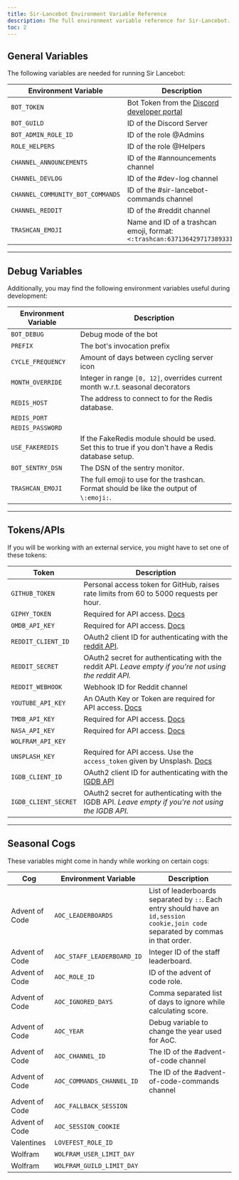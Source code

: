 ```yaml
---
title: Sir-Lancebot Environment Variable Reference
description: The full environment variable reference for Sir-Lancebot.
toc: 2
---
```

## General Variables
The following variables are needed for running Sir Lancebot:

| Environment Variable | Description |
| -------- | -------- |
| `BOT_TOKEN` | Bot Token from the [Discord developer portal](https://discord.com/developers/applications) |
| `BOT_GUILD` | ID of the Discord Server |
| `BOT_ADMIN_ROLE_ID` | ID of the role @Admins |
| `ROLE_HELPERS` | ID of the role @Helpers |
| `CHANNEL_ANNOUNCEMENTS` | ID of the #announcements channel |
| `CHANNEL_DEVLOG` | ID of the #dev-log channel |
| `CHANNEL_COMMUNITY_BOT_COMMANDS` | ID of the #sir-lancebot-commands channel |
| `CHANNEL_REDDIT` | ID of the #reddit channel |
| `TRASHCAN_EMOJI` | Name and ID of a trashcan emoji, format: `<:trashcan:637136429717389331>`|

---
## Debug Variables
Additionally, you may find the following environment variables useful during development:

| Environment Variable | Description |
| -------- | -------- |
| `BOT_DEBUG` | Debug mode of the bot | False |
| `PREFIX` | The bot's invocation prefix | `.` |
| `CYCLE_FREQUENCY` | Amount of days between cycling server icon | 3 |
| `MONTH_OVERRIDE` | Integer in range `[0, 12]`, overrides current month w.r.t. seasonal decorators |
| `REDIS_HOST` | The address to connect to for the Redis database. |
| `REDIS_PORT` | |
| `REDIS_PASSWORD` | |
| `USE_FAKEREDIS` | If the FakeRedis module should be used. Set this to true if you don't have a Redis database setup. |
| `BOT_SENTRY_DSN` | The DSN of the sentry monitor. |
| `TRASHCAN_EMOJI` | The full emoji to use for the trashcan. Format should be like the output of `\:emoji:`. |


---
## Tokens/APIs
If you will be working with an external service, you might have to set one of these tokens:

| Token | Description |
| -------- | -------- |
| `GITHUB_TOKEN` | Personal access token for GitHub, raises rate limits from 60 to 5000 requests per hour. |
| `GIPHY_TOKEN` | Required for API access. [Docs](https://developers.giphy.com/docs/api) |
| `OMDB_API_KEY` | Required for API access. [Docs](https://www.omdbapi.com/) |
| `REDDIT_CLIENT_ID` | OAuth2 client ID for authenticating with the [reddit API](https://github.com/reddit-archive/reddit/wiki/OAuth2). |
| `REDDIT_SECRET` | OAuth2 secret for authenticating with the reddit API. *Leave empty if you're not using the reddit API.* |
| `REDDIT_WEBHOOK` | Webhook ID for Reddit channel |
| `YOUTUBE_API_KEY` | An OAuth Key or Token are required for API access. [Docs](https://developers.google.com/youtube/v3/docs#calling-the-api) |
| `TMDB_API_KEY` | Required for API access. [Docs](https://developers.themoviedb.org/3/getting-started/introduction) |
| `NASA_API_KEY` | Required for API access. [Docs](https://api.nasa.gov/) |
| `WOLFRAM_API_KEY` | |
| `UNSPLASH_KEY` | Required for API access. Use the `access_token` given by Unsplash. [Docs](https://unsplash.com/documentation) |
| `IGDB_CLIENT_ID` | OAuth2 client ID for authenticating with the [IGDB API](https://api-docs.igdb.com/) |
| `IGDB_CLIENT_SECRET` | OAuth2 secret for authenticating with the IGDB API. *Leave empty if you're not using the IGDB API.* |

---
## Seasonal Cogs
These variables might come in handy while working on certain cogs:

| Cog | Environment Variable | Description |
| -------- | -------- | -------- |
| Advent of Code | `AOC_LEADERBOARDS` | List of leaderboards separated by `::`. Each entry should have an `id,session cookie,join code` separated by commas in that order. |
| Advent of Code | `AOC_STAFF_LEADERBOARD_ID` | Integer ID of the staff leaderboard. |
| Advent of Code | `AOC_ROLE_ID` | ID of the advent of code role.
| Advent of Code | `AOC_IGNORED_DAYS` | Comma separated list of days to ignore while calculating score. |
| Advent of Code | `AOC_YEAR` | Debug variable to change the year used for AoC. |
| Advent of Code | `AOC_CHANNEL_ID` | The ID of the #advent-of-code channel |
| Advent of Code | `AOC_COMMANDS_CHANNEL_ID` | The ID of the #advent-of-code-commands channel |
| Advent of Code | `AOC_FALLBACK_SESSION` | |
| Advent of Code | `AOC_SESSION_COOKIE` | |
| Valentines | `LOVEFEST_ROLE_ID` | |
| Wolfram | `WOLFRAM_USER_LIMIT_DAY` | |
| Wolfram | `WOLFRAM_GUILD_LIMIT_DAY` | |
